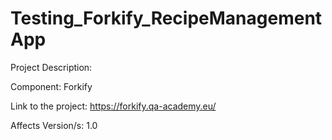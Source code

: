 # Testing_Forkify_RecipeManagementApp


Project Description:

Component: Forkify

Link to the project: https://forkify.qa-academy.eu/

Affects Version/s: 1.0

